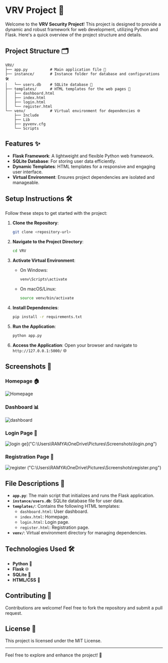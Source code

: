 # VRV Project 🚀

Welcome to the **VRV Security Project**! This project is designed to provide a dynamic and robust framework for web development, utilizing Python and Flask. Here's a quick overview of the project structure and details.

## Project Structure 🗂️

```
VRV/
├── app.py          # Main application file 🐍
├── instance/       # Instance folder for database and configurations 🛠️
│   └── users.db    # SQLite database 📂
├── templates/      # HTML templates for the web pages 🎨
│   ├── dashboard.html
│   ├── index.html
│   ├── login.html
│   └── register.html
└── venv/           # Virtual environment for dependencies 🌐
    ├── Include
    ├── Lib
    ├── pyvenv.cfg
    └── Scripts
```

## Features ✨

- **Flask Framework**: A lightweight and flexible Python web framework.
- **SQLite Database**: For storing user data efficiently.
- **Dynamic Templates**: HTML templates for a responsive and engaging user interface.
- **Virtual Environment**: Ensures project dependencies are isolated and manageable.

## Setup Instructions 🛠️

Follow these steps to get started with the project:

1. **Clone the Repository**:
   ```bash
   git clone <repository-url>
   ```

2. **Navigate to the Project Directory**:
   ```bash
   cd VRV
   ```

3. **Activate Virtual Environment**:
   - On Windows:
     ```bash
     venv\Scripts\activate
     ```
   - On macOS/Linux:
     ```bash
     source venv/bin/activate
     ```

4. **Install Dependencies**:
   ```bash
   pip install -r requirements.txt
   ```

5. **Run the Application**:
   ```bash
   python app.py
   ```

6. **Access the Application**:
   Open your browser and navigate to `http://127.0.0.1:5000/` 🌐

## Screenshots 📸

### Homepage 🏠
![Homepage](https://github.com/user-attachments/assets/85fe5c08-48cd-4e92-bff8-38650a5d3abf)

### Dashboard 📊
![dashboard](https://github.com/user-attachments/assets/340a5d3d-ea3e-4604-a10c-33103cb65f1a)

### Login Page 🔑
![login](https://github.com/user-attachments/assets/8a4b8ada-d993-4dde-84ab-fad4678a0fbc)
ge]("C:\Users\RAMYA\OneDrive\Pictures\Screenshots\login.png")

### Registration Page 📝
![register](https://github.com/user-attachments/assets/72ea7139-fdf6-4575-9dea-7f8fe476ed9f)
("C:\Users\RAMYA\OneDrive\Pictures\Screenshots\register.png")

## File Descriptions 📄

- **`app.py`**: The main script that initializes and runs the Flask application.
- **`instance/users.db`**: SQLite database file for user data.
- **`templates/`**: Contains the following HTML templates:
  - `dashboard.html`: User dashboard.
  - `index.html`: Homepage.
  - `login.html`: Login page.
  - `register.html`: Registration page.
- **`venv/`**: Virtual environment directory for managing dependencies.

## Technologies Used 🛠️

- **Python** 🐍
- **Flask** 🌐
- **SQLite** 📂
- **HTML/CSS** 🎨

## Contributing 🤝

Contributions are welcome! Feel free to fork the repository and submit a pull request.

## License 📜

This project is licensed under the MIT License.

---

Feel free to explore and enhance the project! 🌟

